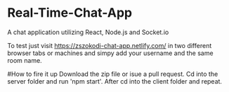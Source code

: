 # Real-Time-Chat-App
A chat application utilizing React, Node.js and Socket.io

To test just visit https://zszokodi-chat-app.netlify.com/ in two different browser tabs or machines and simpy add your username and the same room name.

#How to fire it up
Download the zip file or isue a pull request. Cd into the server folder and run 'npm start'. After cd into the client folder and repeat.
